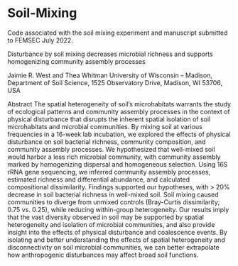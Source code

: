 # Soil-Mixing
Code associated with the soil mixing experiment and manuscript submitted to FEMSEC July 2022.

Disturbance by soil mixing decreases microbial richness and supports homogenizing community assembly processes

Jaimie R. West and Thea Whitman
University of Wisconsin – Madison, Department of Soil Science, 1525 Observatory Drive, Madison, WI 53706, USA

Abstract
The spatial heterogeneity of soil’s microhabitats warrants the study of ecological patterns and community assembly processes in the context of physical disturbance that disrupts the inherent spatial isolation of soil microhabitats and microbial communities. By mixing soil at various frequencies in a 16-week lab incubation, we explored the effects of physical disturbance on soil bacterial richness, community composition, and community assembly processes. We hypothesized that well-mixed soil would harbor a less rich microbial community, with community assembly marked by homogenizing dispersal and homogeneous selection. Using 16S rRNA gene sequencing, we inferred community assembly processes, estimated richness and differential abundance, and calculated compositional dissimilarity. Findings supported our hypotheses, with > 20% decrease in soil bacterial richness in well-mixed soil. Soil mixing caused communities to diverge from unmixed controls (Bray-Curtis dissimilarity; 0.75 vs. 0.25), while reducing within-group heterogeneity. Our results imply that the vast diversity observed in soil may be supported by spatial heterogeneity and isolation of microbial communities, and also provide insight into the effects of physical disturbance and coalescence events. By isolating and better understanding the effects of spatial heterogeneity and disconnectivity on soil microbial communities, we can better extrapolate how anthropogenic disturbances may affect broad soil functions.
